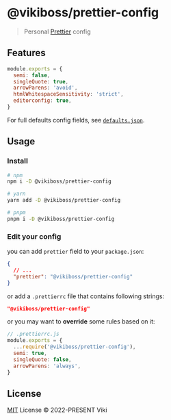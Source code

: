 # @vikiboss/prettier-config

> Personal [Prettier](https://prettier.io/) config

## Features

```js
module.exports = {
  semi: false,
  singleQuote: true,
  arrowParens: 'avoid',
  htmlWhitespaceSensitivity: 'strict',
  editorconfig: true,
}
```

For full defaults config fields, see [`defaults.json`](defaults.json).

## Usage

### Install

```bash
# npm
npm i -D @vikiboss/prettier-config

# yarn
yarn add -D @vikiboss/prettier-config

# pnpm
pnpm i -D @vikiboss/prettier-config
```

### Edit your config

you can add `prettier` field to your `package.json`:

```json
{
  // ...
  "prettier": "@vikiboss/prettier-config"
}
```

or add a `.prettierrc` file that contains following strings:

```json
"@vikiboss/prettier-config"
```

or you may want to **override** some rules based on it:

```js
// .prettierrc.js
module.exports = {
  ...require('@vikiboss/prettier-config'),
  semi: true,
  singleQuote: false,
  arrowParens: 'always',
}
```

## License

[MIT](LICENSE) License © 2022-PRESENT Viki
